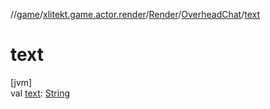 //[game](../../../../index.md)/[xlitekt.game.actor.render](../../index.md)/[Render](../index.md)/[OverheadChat](index.md)/[text](text.md)

# text

[jvm]\
val [text](text.md): [String](https://kotlinlang.org/api/latest/jvm/stdlib/kotlin/-string/index.html)
